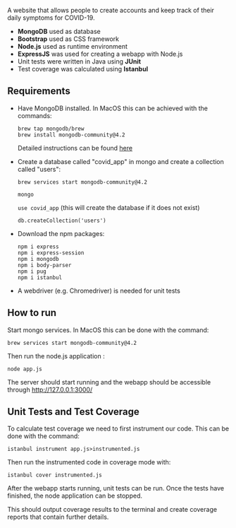 A website that allows people to create accounts and keep track of their daily symptoms for COVID-19.  
- **MongoDB** used as database
- **Bootstrap** used as CSS framework
- **Node.js** used as runtime environment
- **ExpressJS** was used for creating a webapp with Node.js
- Unit tests were written in Java using **JUnit**
- Test coverage was calculated using **Istanbul**

## Requirements
- Have MongoDB installed. In MacOS this can be achieved with the commands: 
    ```
    brew tap mongodb/brew
    brew install mongodb-community@4.2
    ```

    Detailed instructions can be found [here](https://docs.mongodb.com/manual/administration/install-community/)

- Create a database called "covid_app" in mongo and create a collection called "users":

    `brew services start mongodb-community@4.2` 

    `mongo`

    `use covid_app` (this will create the database if it does not exist)

    `db.createCollection('users')`

- Download the npm packages:
    ```
    npm i express
    npm i express-session
    npm i mongodb
    npm i body-parser
    npm i pug
    npm i istanbul
    ```

- A webdriver (e.g. Chromedriver) is needed for unit tests 

## How to run

Start mongo services. In MacOS this can be done with the command:

`brew services start mongodb-community@4.2`

Then run the node.js application : 

`node app.js`

The server should start running and the webapp should be accessible through http://127.0.0.1:3000/

## Unit Tests and Test Coverage
 
 To calculate test coverage we need to first instrument our code. This can be done with the command:

`istanbul instrument app.js>instrumented.js`

Then run the instrumented code in coverage mode with: 

`istanbul cover instrumented.js`

After the webapp starts running, unit tests can be run. Once the tests have finished, the node application can be stopped. 

This should output coverage results to the terminal and create coverage reports that contain further details.
